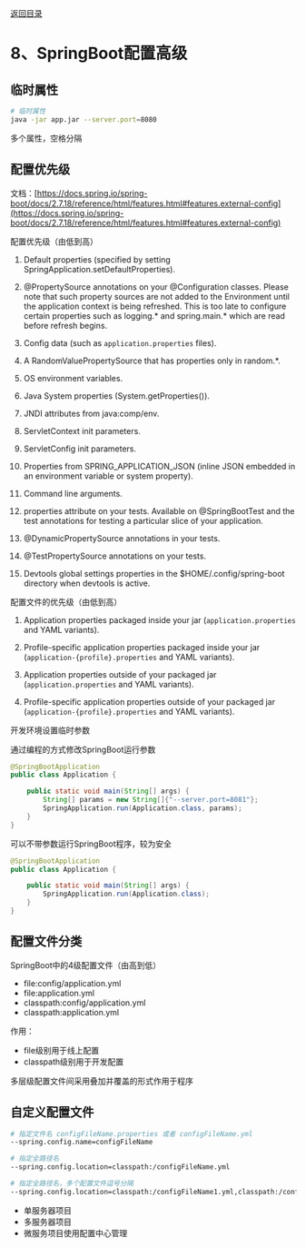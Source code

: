 [返回目录](/blog/java/spring-boot/index.md)

# 8、SpringBoot配置高级

## 临时属性

```bash
# 临时属性
java -jar app.jar --server.port=8080
```

多个属性，空格分隔

## 配置优先级

文档：[https://docs.spring.io/spring-boot/docs/2.7.18/reference/html/features.html#features.external-config](https://docs.spring.io/spring-boot/docs/2.7.18/reference/html/features.html#features.external-config)

配置优先级（由低到高）

1. Default properties (specified by setting SpringApplication.setDefaultProperties).

2. @PropertySource annotations on your @Configuration classes. Please note that such property sources are not added to the Environment until the application context is being refreshed. This is too late to configure certain properties such as logging.* and spring.main.* which are read before refresh begins.

3. Config data (such as `application.properties` files).

4. A RandomValuePropertySource that has properties only in random.*.

5. OS environment variables.

6. Java System properties (System.getProperties()).

7. JNDI attributes from java:comp/env.

8. ServletContext init parameters.

9. ServletConfig init parameters.

10. Properties from SPRING_APPLICATION_JSON (inline JSON embedded in an environment variable or system property).

11. Command line arguments.

12. properties attribute on your tests. Available on @SpringBootTest and the test annotations for testing a particular slice of your application.

13. @DynamicPropertySource annotations in your tests.

14. @TestPropertySource annotations on your tests.

15. Devtools global settings properties in the $HOME/.config/spring-boot directory when devtools is active.

配置文件的优先级（由低到高）

1. Application properties packaged inside your jar (`application.properties` and YAML variants).

2. Profile-specific application properties packaged inside your jar (`application-{profile}.properties` and YAML variants).

3. Application properties outside of your packaged jar (`application.properties` and YAML variants).

4. Profile-specific application properties outside of your packaged jar (`application-{profile}.properties` and YAML variants).

开发环境设置临时参数

通过编程的方式修改SpringBoot运行参数

```java
@SpringBootApplication
public class Application {

    public static void main(String[] args) {
        String[] params = new String[]{"--server.port=8081"};
        SpringApplication.run(Application.class, params);
    }
}
```

可以不带参数运行SpringBoot程序，较为安全

```java
@SpringBootApplication
public class Application {

    public static void main(String[] args) {
        SpringApplication.run(Application.class);
    }
}
```

## 配置文件分类

SpringBoot中的4级配置文件（由高到低）

- file:config/application.yml
- file:application.yml
- classpath:config/application.yml
- classpath:application.yml

作用：

- file级别用于线上配置
- classpath级别用于开发配置

多层级配置文件间采用叠加并覆盖的形式作用于程序


## 自定义配置文件

```bash
# 指定文件名 configFileName.properties 或者 configFileName.yml
--spring.config.name=configFileName

# 指定全路径名
--spring.config.location=classpath:/configFileName.yml

# 指定全路径名，多个配置文件逗号分隔
--spring.config.location=classpath:/configFileName1.yml,classpath:/configFileName2.yml

```

- 单服务器项目
- 多服务器项目
- 微服务项目使用配置中心管理
